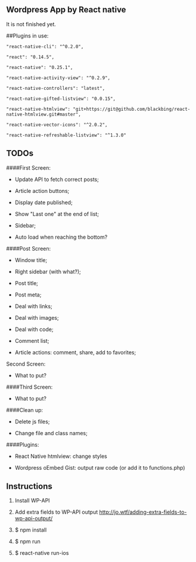 ## Wordpress App by React native
It is not finished yet.

##Plugins in use:


	"react-native-cli": "^0.2.0",

	"react": "0.14.5",

	"react-native": "0.25.1",

	"react-native-activity-view": "^0.2.9",

	"react-native-controllers": "latest",

	"react-native-gifted-listview": "0.0.15",

	"react-native-htmlview": "git+https://git@github.com/blackbing/react-native-htmlview.git#master",

	"react-native-vector-icons": "^2.0.2",

	"react-native-refreshable-listview": "^1.3.0"



## TODOs

####First Screen:

*	Update API to fetch correct posts;

*	Article action buttons;

*	Display date published;

*	Show "Last one" at the end of list;

*	Sidebar;

*	Auto load when reaching the bottom?


####Post Screen:

*	Window title;

*	Right sidebar (with what?);

*	Post title;

*	Post meta;

*	Deal with links;

*	Deal with images;

*	Deal with code;

*	Comment list;

*	Article actions: comment, share, add to favorites;

Second Screen:

*	What to put?

####Third Screen:

*	What to put?

####Clean up:

*	Delete js files;

*	Change file and class names;


####Plugins:

*	React Native htmlview: change styles

*	Wordpress oEmbed Gist: output raw code (or add it to functions.php)



## Instructions

1. Install WP-API

2. Add extra fields to WP-API output http://jo.wtf/adding-extra-fields-to-wp-api-output/

3. $ npm install

4. $ npm run

5. $ react-native run-ios
